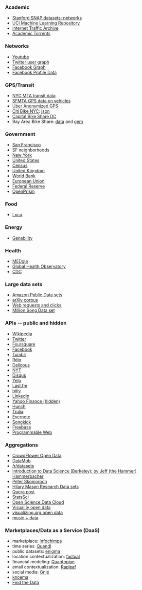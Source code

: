 ### Academic
* [Stanford SNAP datasets: networks](https://snap.stanford.edu/data/index.html)
* [UCI Machine Learning Repository](http://archive.ics.uci.edu/ml/)
* [Internet Traffic Archive](http://ita.ee.lbl.gov/html/traces.html)
* [Academic Torrents](http://academictorrents.com/)

### Networks
* [Youtube](http://netsg.cs.sfu.ca/youtubedata/)
* [Twitter user graph](http://an.kaist.ac.kr/traces/WWW2010.html)
* [Facebook Graph](http://konect.uni-koblenz.de/networks/facebook-sg)
* [Facebook Profile Data](http://mypersonality.org/wiki/doku.php?id=download_databases)

### GPS/Transit
* [NYC MTA transit data](http://www.mta.info/developers/download.html)
* [SFMTA GPS data on vehicles](https://data.sfgov.org/Transportation/Raw-AVL-GPS-data/5fk7-ivit)
* [Uber Anonymized GPS](http://www.infochimps.com/datasets/uber-anonymized-gps-logs)
* [Citi Bike NYC](http://citibikenyc.com/system-data): [json](http://appservices.citibikenyc.com/data2/stations.php)
* [Capital Bike Share DC](http://capitalbikeshare.com/system-data)
* Bay Area Bike Share: [data](http://bayareabikeshare.com/stations/json) and [gem](http://blog.zackshapiro.com/bikeshare-a-ruby-gem-for-interacting-with-bay-area-bike-share)

### Government
* [San Francisco](https://data.sfgov.org/)
* [SF neighborhoods](https://data.sfgov.org/Service-Requests-311-/Neighborhoods/ejmn-jyk6)
* [New York](https://nycopendata.socrata.com/)
* [United States](http://www.data.gov/)
* [Census](http://www2.census.gov/)
* [United Kingdom](http://data.gov.uk/)
* [World Bank](http://data.worldbank.org/)
* [European Union](http://publicdata.eu/)
* [Federal Reserve](http://research.stlouisfed.org/fred2/)
* [OpenPrism](http://openprism.thomaslevine.com/)

### Food
* [Locu](https://locu.com/)

### Energy
* [Genability](genability.com/toolbox/)

### Health
* [MEDgle](http://medgle.com/)
* [Global Health Observatory](http://apps.who.int/gho/data/view.main)
* [CDC](https://data.cdc.gov/)

### Large data sets
* [Amazon Public Data sets](http://aws.amazon.com/publicdatasets/)
* [arXiv corpus](http://arxiv.org/help/bulk_data_s3#src)
* [Web requests and clicks](http://cnets.indiana.edu/groups/nan/webtraffic/click-dataset)
* [Million Song Data set](http://labrosa.ee.columbia.edu/millionsong/)

### APIs -- public and hidden
* [Wikipedia](http://meta.wikimedia.org/wiki/Wikidata)
* [Twitter](https://dev.twitter.com/)
* [Foursquare](https://developer.foursquare.com/)
* [Facebook](https://developers.facebook.com/docs/reference/apis/)
* [Tumblr](http://www.tumblr.com/docs/en/api/v2)
* [Rdio](http://developer.rdio.com/)
* [Delicous](https://delicious.com/developers)
* [NYT](http://developer.nytimes.com/docs)
* [Disqus](http://disqus.com/api/docs/)
* [Yelp](http://www.yelp.com/developers/documentation)
* [Last.fm](http://www.last.fm/api)
* [bitly](http://dev.bitly.com/)
* [LinkedIn](https://developer.linkedin.com/apis)
* [Yahoo Finance (hidden)](http://greenido.wordpress.com/2009/12/22/yahoo-finance-hidden-api/)
* [Hunch](http://hunch.com/developers/v1/)
* [Trulia](http://developer.trulia.com/)
* [Evernote](http://dev.evernote.com/documentation/cloud/)
* [Songkick](http://www.songkick.com/developer/)
* [Freebase](http://www.freebase.com/)
* [Programmable Web](http://www.programmableweb.com/)

### Aggregations
* [CrowdFlower Open Data](https://crowdflower.com/open-data-library)
* [DataMob](http://datamob.org/datasets/tag/machine-learning)
* [/r/datasets](http://www.reddit.com/r/datasets)
* [Introduction to Data Science (Berkeley): by Jeff (the Hammer) Hammerbacher](http://www.quora.com/Jeff-Hammerbacher/Introduction-to-Data-Science-Data-Sets)
* [Peter Skomoroch](http://www.datawrangling.com/some-datasets-available-on-the-web)
* [Hilary Mason Research Data sets](https://bitly.com/bundles/hmason/1)
* [Quora post](http://www.quora.com/Data/Where-can-I-find-large-datasets-open-to-the-public)
* [StatsSci](http://www.statsci.org/datasets.html)
* [Open Science Data Cloud](https://www.opensciencedatacloud.org/publicdata/)
* [Visual.ly open data](http://blog.visual.ly/data-sources/)
* [visualizing.org open data](http://www.visualizing.org/data/browse)
* [music + data](http://musicdatascience.com/)

### Marketplaces/Data as a Service (DaaS)
* marketplace: [Infochimps](http://www.infochimps.com/datasets)
* time series: [Quandl](http://www.quandl.com/)
* public datasets: [enigma](http://enigma.io/)
* location contextualization: [factual](http://www.factual.com/)
* financial modeling: [Quantopian](https://www.quantopian.com/)
* email contextualization: [Rapleaf](http://www.rapleaf.com/why-rapleaf/)
* social media: [Gnip](http://gnip.com/)
* [knoema](http://knoema.com/)
* [Find the Data](http://www.findthedata.org/)
